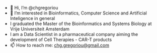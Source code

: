 - 👋 Hi, I’m @chgregoriou
- 👀 I’m interested in Bioinformatics, Computer Science and Artificial Inteligence in general
- I graduated the Master of the Bioinformatics and Systems Biology at Vrije Universiteit Amsterdam
- I am a Data Scientist in a pharmaceutical company aiming the development of Cell Therapies - CAR-T products
- 📫 How to reach me: chg.gregoriou@gmail.com
